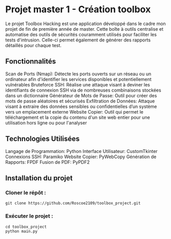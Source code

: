 # Projet master 1 - Création toolbox


Le projet Toolbox Hacking est une application développé dans le cadre mon projet de fin de première année de master. Cette boîte à outils centralise et automatise des outils de sécurités couramment utilisés pour faciliter les tests d'intrusion. Celle-ci permet également de générer des rapports détaillés pour chaque test.

## Fonctionnalités

Scan de Ports (Nmap): Détecte les ports ouverts sur un réseau ou un ordinateur afin d'identifier les services disponibles et potentiellement vulnérables
Bruteforce SSH: Réalise une attaque visant à deviner les identifiants de connexion SSH via de nombreuses combinaisons stockées dans un dictionnaire
Générateur de Mots de Passe: Outil pour créer des mots de passe aléatoires et sécurisés
Exfiltration de Données: Attaque visant à extraire des données sensibles ou confidentielles d’un système vers un emplacement externe
Website Copier: Outil qui permet le téléchargement et la copie du contenu d'un site web entier pour une utilisation hors ligne ou pour l'analyser

## Technologies Utilisées

Langage de Programmation: Python
Interface Utilisateur: CustomTkinter
Connexions SSH: Paramiko
Website Copier: PyWebCopy
Génération de Rapports: FPDF
Fusion de PDF: PyPDF2

## Installation du projet

### Cloner le répôt :

```
git clone https://github.com/Roscoe2109/toolbox_project.git
```

### Exécuter le projet :

```
cd toolbox_project
python main.py
```
